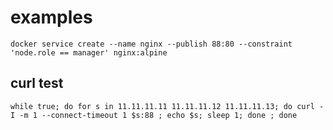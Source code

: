 # examples

```
docker service create --name nginx --publish 88:80 --constraint 'node.role == manager' nginx:alpine
```

## curl test
```
while true; do for s in 11.11.11.11 11.11.11.12 11.11.11.13; do curl -I -m 1 --connect-timeout 1 $s:88 ; echo $s; sleep 1; done ; done
```
